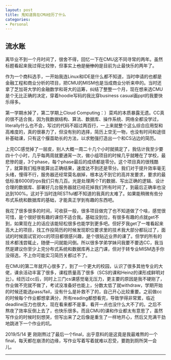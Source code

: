 ```yaml
---
layout: post
title: 鬼知道我在CMU经历了什么
categories:
- Personal
---
```


## 流水账

离毕业不到一个月时间了，很舍不得，回忆一下在CMU这不同寻常的两年。虽然标题看起来我过得比较惨，但事实上~~也是挺惨的~~是目前为止最快乐的两年了。

作为一个商科选手，一开始我连Linux和IDE是什么都不知道，当时申请的也都是金融工程和商业分析的项目，把CMU的MISM也是当成商业分析来申的。当时还拿了芝加哥大学的金融数学和哥大的运筹，纠结了整整一个月，现在想来选CMU是个无比正确的决定，穿着hoodie写码的我比穿business casual画ppt的我要快乐得多。

第一学期水掉了，第二学期上Cloud Computing：）菜鸡的本质暴露无遗。CC真的很不适合我，因为我数据结构、算法、数据库、操作系统、网络全都没学过，literally什么也不会，写过的代码不超过两百行，一上来就整个这么综合应用型和高难度的，真的很暴力了，但没有别的选择，简历上空无一物，也没有时间和途径补基础课，只有这个揠苗助长的方法，以求勉强打造出一个和CS沾边的简历。

上完CC感觉掉了一层皮，别人大概一周二十几个小时就搞定了，我估计我至少要四十个小时，几乎每两周就要通宵一次，做小组项目的时候几乎就睡在了学校，最悲惨的是，3个phase，每个phase最后的成绩都是零分。这个项目真的很残酷了，就算我们程序能算出正确结果，速度达不到还是零分。我们对于提升效率毫无头绪，慢得不行，服务器还经常莫名崩掉，根本达不到它的高并发要求，要求的最低标准6000的rps我们只有几百。光是处理两个T的数据、写出正确的逻辑、设计合理的数据库、部署好几台服务器就已经花掉我们所有时间了，到最后正确率也没达到100%。这对于当时连RESTful都不知道的我真的太难了。如果能稍微有些分布式系统和数据库的基础，才能真正学到有趣的东西吧。

我花了很多很多的时间，可收获一般，很多项目做完了也不知道做了个啥，感觉很可惜，是个很好很有趣的课但不适合我。基础没到位，有很多有趣的点就get不到，如果现在上的话应该能轻松很多也能学到更多吧。但好歹我get了一堆看起来高大上的项目，找工作投简历的时候发现职位要求里的技术我大部分都玩过了，面试的时候面试官对cc的项目都很感兴趣，是个很贴近业界的课了。但学的所有的技术都浅尝辄止，随便一问就能问倒。所以很多学弟学妹问我要不要选CC，我当然是建议你至少上完分布式系统和数据库再上这门课，但对于转专业MISM选手你没得选，不上你可能实习简历关都过不了。

在CMU的第二年就开心很多了，到了一个更大的校园，认识了很多其他专业的大佬，课余活动丰富了很多，课程质量高了很多（SCS的课和Heinz的课形成鲜明对比）。经历过cc后，同时上三门cs课感觉毫无压力，更主要的原因是我不硬刚了，作业做不完就不做了，考试没准备好也能上，分数太低了就withdraw，学期开始的时候还能选pass/fail，没有什么是补救不了的，自己开心比较重要。之前做cc的时候每个作业都想拿满分，所有reading都想看完，导致学得非常累，临近deadline压力也很大，现在看来都不是事，看开一点也没什么大不了的。之后不熬夜了效率反倒上去了，也快乐很多。而且CMU的课和作业都太有意思了，虽然写作业的时候时刻想哭，但写出来了之后像是重生了一样地开心，然后又充满干劲地跳进下一个作业的坑。

2019/5/14 更
刚刚熬过了最后一个final，出乎意料的是这竟是我最难熬的一个final，每天都在崩溃的边缘，写作业写着写着就难以忍受，要跑到厕所哭一会儿。

--- 


